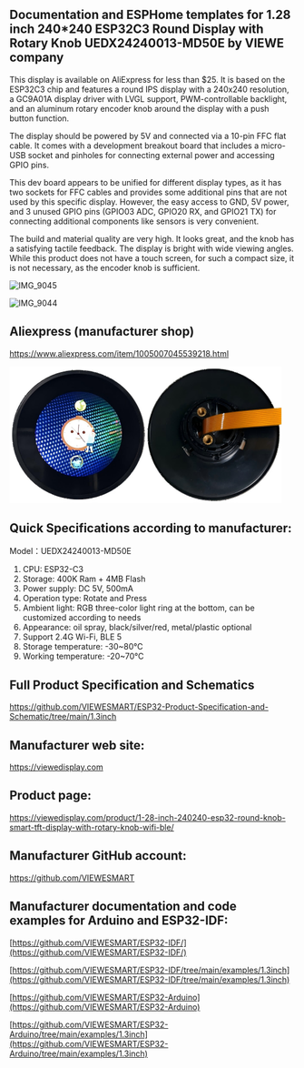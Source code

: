 ## Documentation and ESPHome templates for 1.28 inch 240*240 ESP32C3 Round Display with Rotary Knob UEDX24240013-MD50E by VIEWE company

This display is available on AliExpress for less than $25. It is based on the ESP32C3 chip and features a round IPS display with a 240x240 resolution, a GC9A01A display driver with LVGL support, PWM-controllable backlight, and an aluminum rotary encoder knob around the display with a push button function.

The display should be powered by 5V and connected via a 10-pin FFC flat cable. It comes with a development breakout board that includes a micro-USB socket and pinholes for connecting external power and accessing GPIO pins.

This dev board appears to be unified for different display types, as it has two sockets for FFC cables and provides some additional pins that are not used by this specific display. However, the easy access to GND, 5V power, and 3 unused GPIO pins (GPIO03 ADC, GPIO20 RX, and GPIO21 TX) for connecting additional components like sensors is very convenient.

The build and material quality are very high. It looks great, and the knob has a satisfying tactile feedback. The display is bright with wide viewing angles. While this product does not have a touch screen, for such a compact size, it is not necessary, as the encoder knob is sufficient.

![IMG_9045](https://github.com/user-attachments/assets/8b267a25-97ab-4afd-86f0-aa7f2b791cab)

![IMG_9044](https://github.com/user-attachments/assets/c5f43b60-2be2-46e5-8145-3b286b8ff76a)


## Aliexpress (manufacturer shop)
https://www.aliexpress.com/item/1005007045539218.html

![1.3 Primary](https://github.com/VIEWESMART/image/blob/main/1.3inch_Primary.png)![1.3 Secondary](https://github.com/VIEWESMART/image/blob/main/1.3inch_Secondary.png)

## Quick Specifications according to manufacturer:
Model：UEDX24240013-MD50E
1) CPU:  ESP32-C3
2) Storage: 400K Ram + 4MB Flash
3) Power supply: DC 5V, 500mA
4) Operation type: Rotate and Press
5) Ambient light: RGB three-color light ring at the bottom, can be customized according to needs
6) Appearance: oil spray, black/silver/red, metal/plastic optional
7) Support 2.4G Wi-Fi, BLE 5
8) Storage temperature: -30~80°C
9) Working temperature: -20~70°C

## Full Product Specification and Schematics
https://github.com/VIEWESMART/ESP32-Product-Specification-and-Schematic/tree/main/1.3inch

## Manufacturer web site:
https://viewedisplay.com

## Product page:
https://viewedisplay.com/product/1-28-inch-240240-esp32-round-knob-smart-tft-display-with-rotary-knob-wifi-ble/

## Manufacturer GitHub account:
https://github.com/VIEWESMART

## Manufacturer documentation and code examples for Arduino and ESP32-IDF:
[https://github.com/VIEWESMART/ESP32-IDF/](https://github.com/VIEWESMART/ESP32-IDF/) 

[https://github.com/VIEWESMART/ESP32-IDF/tree/main/examples/1.3inch](https://github.com/VIEWESMART/ESP32-IDF/tree/main/examples/1.3inch) 

[https://github.com/VIEWESMART/ESP32-Arduino](https://github.com/VIEWESMART/ESP32-Arduino) 

[https://github.com/VIEWESMART/ESP32-Arduino/tree/main/examples/1.3inch](https://github.com/VIEWESMART/ESP32-Arduino/tree/main/examples/1.3inch) 
